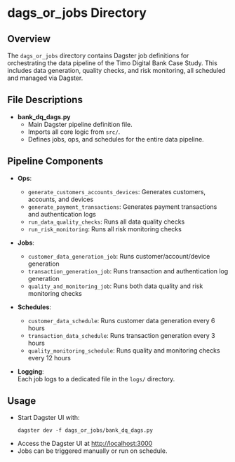 # dags_or_jobs Directory

## Overview

The `dags_or_jobs` directory contains Dagster job definitions for orchestrating the data pipeline of the Timo Digital Bank Case Study. This includes data generation, quality checks, and risk monitoring, all scheduled and managed via Dagster.

## File Descriptions

- **bank_dq_dags.py**  
  - Main Dagster pipeline definition file.
  - Imports all core logic from `src/`.
  - Defines jobs, ops, and schedules for the entire data pipeline.

## Pipeline Components

- **Ops**:
  - `generate_customers_accounts_devices`: Generates customers, accounts, and devices
  - `generate_payment_transactions`: Generates payment transactions and authentication logs
  - `run_data_quality_checks`: Runs all data quality checks
  - `run_risk_monitoring`: Runs all risk monitoring checks

- **Jobs**:
  - `customer_data_generation_job`: Runs customer/account/device generation
  - `transaction_generation_job`: Runs transaction and authentication log generation
  - `quality_and_monitoring_job`: Runs both data quality and risk monitoring checks

- **Schedules**:
  - `customer_data_schedule`: Runs customer data generation every 6 hours
  - `transaction_data_schedule`: Runs transaction generation every 3 hours
  - `quality_monitoring_schedule`: Runs quality and monitoring checks every 12 hours

- **Logging**:  
  Each job logs to a dedicated file in the `logs/` directory.

## Usage

- Start Dagster UI with:  
  ```
  dagster dev -f dags_or_jobs/bank_dq_dags.py
  ```
- Access the Dagster UI at [http://localhost:3000](http://localhost:3000)
- Jobs can be triggered manually or run on schedule. 